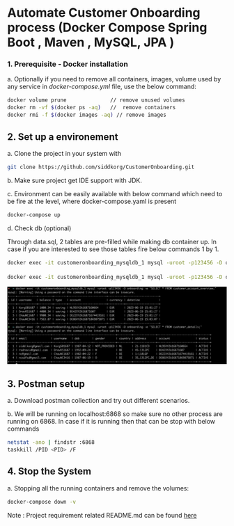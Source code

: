 # Automate Customer Onboarding process (Docker Compose Spring Boot , Maven , MySQL, JPA )


### 1. Prerequisite - Docker installation

a. Optionally if you need to remove all containers, images, volume used by any service in <em>docker-compose.yml</em> file, use the below 
command:
```bash
docker volume prune              // remove unused volumes
docker rm -vf $(docker ps -aq)   //  remove containers
docker rmi -f $(docker images -aq) // remove images

```


## 2. Set up a environement
a. Clone the project in your system with
 ```bash
git clone https://github.com/siddkorg/CustomerOnboarding.git
```

b. Make sure project get IDE support with JDK.

c. Environment can be easily available with below command which 
need to be fire at the level, where docker-compose.yaml is present

```bash
docker-compose up
```

d. Check db (optional)

Through data.sql, 2 tables are pre-filled while making db container up. 
In case if you are interested to see those tables fire below commands 1 by 1.

```bash
docker exec -it customeronboarding_mysqldb_1 mysql -uroot -p123456 -D onboarding -e "SELECT * FROM customer_details;"

docker exec -it customeronboarding_mysqldb_1 mysql -uroot -p123456 -D onboarding -e "SELECT * FROM customer_account_overview;"
```
![plot](./db_table.jpg)

## 3. Postman setup

a. Download postman collection and try out different scenarios.

b. We will be running on localhost:6868 so make sure no other process are running on 6868.
 In case if it is running then that can be stop with below commands
 
 ```bash
 netstat -ano | findstr :6868 
 taskkill /PID <PID> /F
```

## 4. Stop the System
a. Stopping all the running containers and remove the volumes:
```bash
docker-compose down -v
```

Note : Project requirement related README.md can be found  [here](onboarding-app/README.md)


